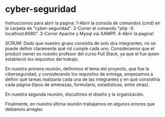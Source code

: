 # cyber-seguridad

Instrucciones para abrir la pagina:
  1-Abrir la consola de comandos (cmd) en la carpeta de "cyber-seguridad".
  2-Correr el comando "php -S localhost:8080".
  3-Correr Apache y Mysql via XAMPP.
  4-Abrir la pagina!


SCRUM:
  Dado que nuestro grupo consistía de solo dos integrantes, no se puede definir claramente qué rol cumple cada uno. Consideramos que el product owner es nuestto profesor del curso Full Stack, ya que el fue quien estableció los requisitos del trabajo.
    
  En nuestra primera reunión, definimos el tema del proyecto, que fue la ciberseguridad, y considerando los requisitos de entrega, empezamos a definir qué tareas realizaría cada una de las integrantes y en qué consistiría cada página (tipos de amenazas, formulario, estadísticas, entre otras).

  En nuestra segunda reunión, discutimos el diseño y la organización.

  Finalmente, en nuestra última reunión trabajamos en algunos errores que debíamos arreglar.
